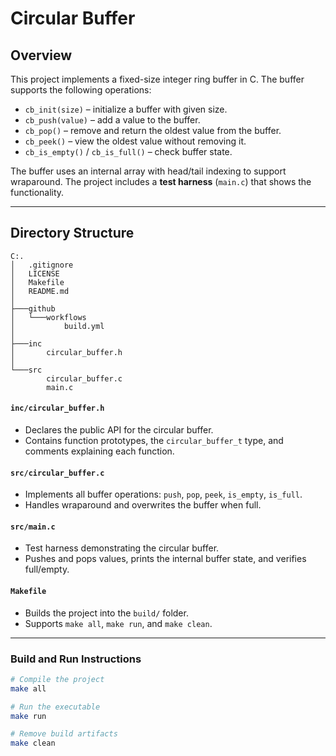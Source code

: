 # Circular Buffer

## Overview

This project implements a fixed-size integer ring buffer in C.
The buffer supports the following operations:

- `cb_init(size)` – initialize a buffer with given size.
- `cb_push(value)` – add a value to the buffer.
- `cb_pop()` – remove and return the oldest value from the buffer.
- `cb_peek()` – view the oldest value without removing it.
- `cb_is_empty()` / `cb_is_full()` – check buffer state.

The buffer uses an internal array with head/tail indexing to support wraparound.
The project includes a **test harness** (`main.c`) that shows the functionality.

---

## Directory Structure

```
C:.
│   .gitignore
│   LICENSE
│   Makefile
│   README.md
│
├───github
│   └───workflows
│           build.yml
│
├───inc
│       circular_buffer.h
│
└───src
        circular_buffer.c
        main.c
```

#### `inc/circular_buffer.h`
- Declares the public API for the circular buffer.  
- Contains function prototypes, the `circular_buffer_t` type, and comments explaining each function.

#### `src/circular_buffer.c`
- Implements all buffer operations: `push`, `pop`, `peek`, `is_empty`, `is_full`.  
- Handles wraparound and overwrites the buffer when full.  

#### `src/main.c`
- Test harness demonstrating the circular buffer.  
- Pushes and pops values, prints the internal buffer state, and verifies full/empty.

#### `Makefile`
- Builds the project into the `build/` folder.  
- Supports `make all`, `make run`, and `make clean`.

---

### Build and Run Instructions

```bash
# Compile the project
make all

# Run the executable
make run

# Remove build artifacts
make clean